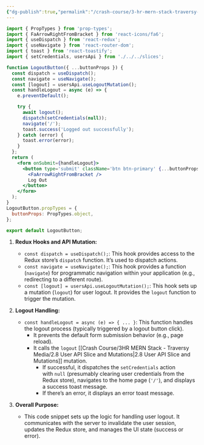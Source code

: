 ```yaml
---
{"dg-publish":true,"permalink":"/crash-course/3-hr-mern-stack-traversy-media/2-12-logout/","noteIcon":""}
---
```


```jsx
import { PropTypes } from 'prop-types';
import { FaArrowRightFromBracket } from 'react-icons/fa6';
import { useDispatch } from 'react-redux';
import { useNavigate } from 'react-router-dom';
import { toast } from 'react-toastify';
import { setCredentials, usersApi } from './../../slices';

function LogoutButton({ ...buttonProps }) {
  const dispatch = useDispatch();
  const navigate = useNavigate();
  const [logout] = usersApi.useLogoutMutation();
  const handleLogout = async (e) => {
    e.preventDefault();

    try {
      await logout();
      dispatch(setCredentials(null));
      navigate('/');
      toast.success('Logged out successfully');
    } catch (error) {
      toast.error(error);
    }
  };
  return (
    <form onSubmit={handleLogout}>
      <button type='submit' className='btn btn-primary' {...buttonProps}>
        <FaArrowRightFromBracket />
        Log Out
      </button>
    </form>
  );
}
LogoutButton.propTypes = {
  buttonProps: PropTypes.object,
};

export default LogoutButton;

```
1. **Redux Hooks and API Mutation:**
    
    - `const dispatch = useDispatch();`: This hook provides access to the Redux store’s `dispatch` function. It’s used to dispatch actions.
    - `const navigate = useNavigate();`: This hook provides a function (`navigate`) for programmatic navigation within your application (e.g., redirecting to a different route).
    - `const [logout] = usersApi.useLogoutMutation();`: This hook sets up a mutation (`logout`) for user logout. It provides the `logout` function to trigger the mutation.
2. **Logout Handling:**
    
    - `const handleLogout = async (e) => { ... }`: This function handles the logout process (typically triggered by a logout button click).
        - It prevents the default form submission behavior (e.g., page reload).
        - It calls the `logout` [[Crash Course/3HR MERN Stack - Traversy Media/2.8 User API Slice and Mutations\|2.8 User API Slice and Mutations]] mutation.
            - If successful, it dispatches the `setCredentials` action with `null` (presumably clearing user credentials from the Redux store), navigates to the home page (`'/'`), and displays a success toast message.
            - If there’s an error, it displays an error toast message.
3. **Overall Purpose:**
    
    - This code snippet sets up the logic for handling user logout. It communicates with the server to invalidate the user session, updates the Redux store, and manages the UI state (success or error).
